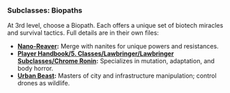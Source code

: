### Subclasses: Biopaths

At 3rd level, choose a Biopath. Each offers a unique set of biotech miracles and survival tactics. Full details are in their own files:

- **[Nano-Reaver](../../Fixer/Fixer%20Subclasses/Nano-Reaver.md):** Merge with nanites for unique powers and resistances.
- **[Player Handbook/5. Classes/Lawbringer/Lawbringer Subclasses/Chrome Ronin](Player%20Handbook/5.%20Classes/Lawbringer/Lawbringer%20Subclasses/Chrome%20Ronin):** Specializes in mutation, adaptation, and body horror.
- **[Urban Beast](../../Fixer/Fixer%20Subclasses/Urban%20Beast.md):** Masters of city and infrastructure manipulation; control drones as wildlife.